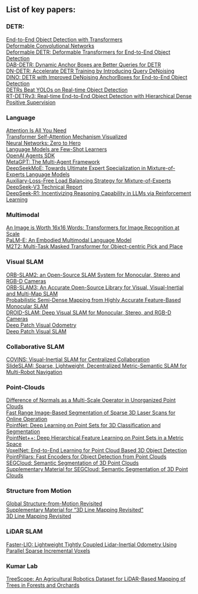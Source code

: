 ## List of key papers:
### DETR:
[End-to-End Object Detection with Transformers](https://arxiv.org/abs/2005.12872)  
[Deformable Convolutional Networks](https://arxiv.org/abs/1703.06211)  
[Deformable DETR: Deformable Transformers for End-to-End Object Detection](https://arxiv.org/abs/2010.04159)  
[DAB-DETR: Dynamic Anchor Boxes are Better Queries for DETR](https://arxiv.org/abs/2201.12329)  
[DN-DETR: Accelerate DETR Training by Introducing Query DeNoising](https://arxiv.org/abs/2203.01305)  
[DINO: DETR with Improved DeNoising AnchorBoxes for End-to-End Object Detection](https://arxiv.org/abs/2203.03605)  
[DETRs Beat YOLOs on Real-time Object Detection](https://arxiv.org/abs/2304.08069)  
[RT-DETRv3: Real-time End-to-End Object Detection with Hierarchical Dense Positive Supervision](https://arxiv.org/abs/2409.08475)

### Language
[Attention Is All You Need](https://arxiv.org/abs/1706.03762)  
[Transformer Self-Attention Mechanism Visualized](https://www.youtube.com/watch?v=u8pSGp__0Xk)  
[Neural Networks: Zero to Hero](https://karpathy.ai/zero-to-hero.html)  
[Language Models are Few-Shot Learners](https://arxiv.org/abs/2005.14165)  
[OpenAI Agents SDK](https://github.com/openai/openai-agents-python?tab=readme-ov-file)  
[MetaGPT: The Multi-Agent Framework](https://github.com/geekan/MetaGPT)  
[DeepSeekMoE: Towards Ultimate Expert Specialization in Mixture-of-Experts Language Models](https://arxiv.org/abs/2401.06066)  
[Auxiliary-Loss-Free Load Balancing Strategy for Mixture-of-Experts](https://arxiv.org/abs/2408.15664)  
[DeepSeek-V3 Technical Report](https://arxiv.org/abs/2412.19437)  
[DeepSeek-R1: Incentivizing Reasoning Capability in LLMs via Reinforcement Learning](https://arxiv.org/abs/2501.12948)  

### Multimodal
[An Image is Worth 16x16 Words: Transformers for Image Recognition at Scale](https://arxiv.org/abs/2010.11929)  
[PaLM-E: An Embodied Multimodal Language Model](https://arxiv.org/abs/2303.03378)  
[M2T2: Multi-Task Masked Transformer for Object-centric Pick and Place](https://arxiv.org/abs/2311.00926)  
[]()

### Visual SLAM
[ORB-SLAM2: an Open-Source SLAM System for Monocular, Stereo and RGB-D Cameras](https://arxiv.org/abs/1610.06475)  
[ORB-SLAM3: An Accurate Open-Source Library for Visual, Visual-Inertial and Multi-Map SLAM](https://arxiv.org/abs/2007.11898)  
[Probabilistic Semi-Dense Mapping from Highly Accurate Feature-Based Monocular SLAM](https://www.roboticsproceedings.org/rss11/p41.pdf)  
[DROID-SLAM: Deep Visual SLAM for Monocular, Stereo, and RGB-D Cameras](https://arxiv.org/abs/2108.10869)  
[Deep Patch Visual Odometry](https://arxiv.org/abs/2208.04726)  
[Deep Patch Visual SLAM](https://arxiv.org/abs/2408.01654)  
[]()

### Collaborative SLAM
[COVINS: Visual-Inertial SLAM for Centralized Collaboration](https://arxiv.org/abs/2108.05756)  
[SlideSLAM: Sparse, Lightweight, Decentralized Metric-Semantic SLAM for Multi-Robot Navigation](https://arxiv.org/abs/2406.17249)  
[]()  

### Point-Clouds
[Difference of Normals as a Multi-Scale Operator in Unorganized Point Clouds](https://arxiv.org/abs/1209.1759)  
[Fast Range Image-Based Segmentation of Sparse 3D Laser Scans for Online Operation](https://www.ipb.uni-bonn.de/pdfs/bogoslavskyi16iros.pdf)  
[PointNet: Deep Learning on Point Sets for 3D Classification and Segmentation](https://arxiv.org/abs/1612.00593)  
[PointNet++: Deep Hierarchical Feature Learning on Point Sets in a Metric Space](https://arxiv.org/abs/1706.02413)  
[VoxelNet: End-to-End Learning for Point Cloud Based 3D Object Detection](https://arxiv.org/abs/1711.06396)  
[PointPillars: Fast Encoders for Object Detection from Point Clouds](https://arxiv.org/abs/1812.05784)  
[SEGCloud: Semantic Segmentation of 3D Point Clouds](https://arxiv.org/abs/1710.07563)  
[Supplementary Material for SEGCloud: Semantic Segmentation of 3D Point Clouds](https://cvgl.stanford.edu/projects/segcloud/supplementary.pdf)  
[]()

### Structure from Motion
[Global Structure-from-Motion Revisited](https://arxiv.org/abs/2407.20219)  
[Supplementary Material for “3D Line Mapping Revisited”](http://b1ueber2y.me/projects/LIMAP/limap-supp.pdf)  
[3D Line Mapping Revisited](https://arxiv.org/abs/2303.17504)  

### LiDAR SLAM 
[Faster-LIO: Lightweight Tightly Coupled Lidar-Inertial Odometry Using Parallel Sparse Incremental Voxels](https://ieeexplore.ieee.org/stamp/stamp.jsp?tp=&arnumber=9718203)  
[]()

### Kumar Lab
[TreeScope: An Agricultural Robotics Dataset for LiDAR-Based Mapping of Trees in Forests and Orchards](https://arxiv.org/abs/2310.02162)  
[]()  

